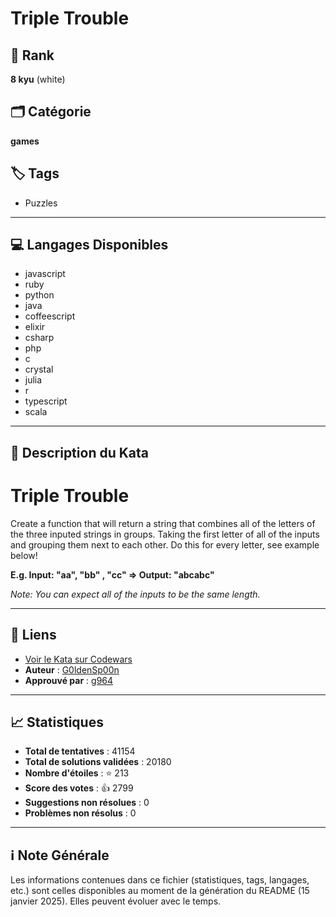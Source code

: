 # Triple Trouble

## 🏅 Rank
**8 kyu** (white)

## 🗂️ Catégorie
**games**

## 🏷️ Tags
- Puzzles

---

## 💻 Langages Disponibles
- javascript
- ruby
- python
- java
- coffeescript
- elixir
- csharp
- php
- c
- crystal
- julia
- r
- typescript
- scala

---

## 📜 Description du Kata

# Triple Trouble

Create a function that will return a string that combines all of the letters of the three inputed strings in groups.  Taking the first letter of all of the inputs and grouping them next to each other.  Do this for every letter, see example below!

**E.g. Input: "aa", "bb" , "cc" => Output: "abcabc"** 

*Note: You can expect all of the inputs to be the same length.*


---

## 🔗 Liens
- [Voir le Kata sur Codewars](https://www.codewars.com/kata/5704aea738428f4d30000914)
- **Auteur** : [G0ldenSp00n](https://www.codewars.com/users/G0ldenSp00n)
- **Approuvé par** : [g964](https://www.codewars.com/users/g964)

---

## 📈 Statistiques
- **Total de tentatives** : 41154
- **Total de solutions validées** : 20180
- **Nombre d'étoiles** : ⭐ 213
- **Score des votes** : 👍 2799
- **Suggestions non résolues** : 0
- **Problèmes non résolus** : 0

---

## ℹ️ Note Générale
Les informations contenues dans ce fichier (statistiques, tags, langages, etc.) sont celles disponibles au moment de la génération du README (15 janvier 2025). Elles peuvent évoluer avec le temps.
